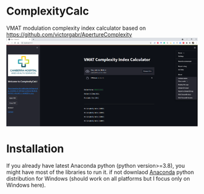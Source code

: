 # ComplexityCalc

VMAT modulation complexity index calculator based on https://github.com/victorgabr/ApertureComplexity
![ComplexityCalc](https://github.com/Jothy/ComplexityCalc/blob/master/Images/ComplexityCalc_Screenshot.png)

# Installation
If you already have latest Anaconda python (python version>=3.8), you might have most of the libraries to run it. if not downlaod [Anaconda](https://scholar.google.com/) python distribution for Windows (should work on all platforms but I focus only on Windows here).

